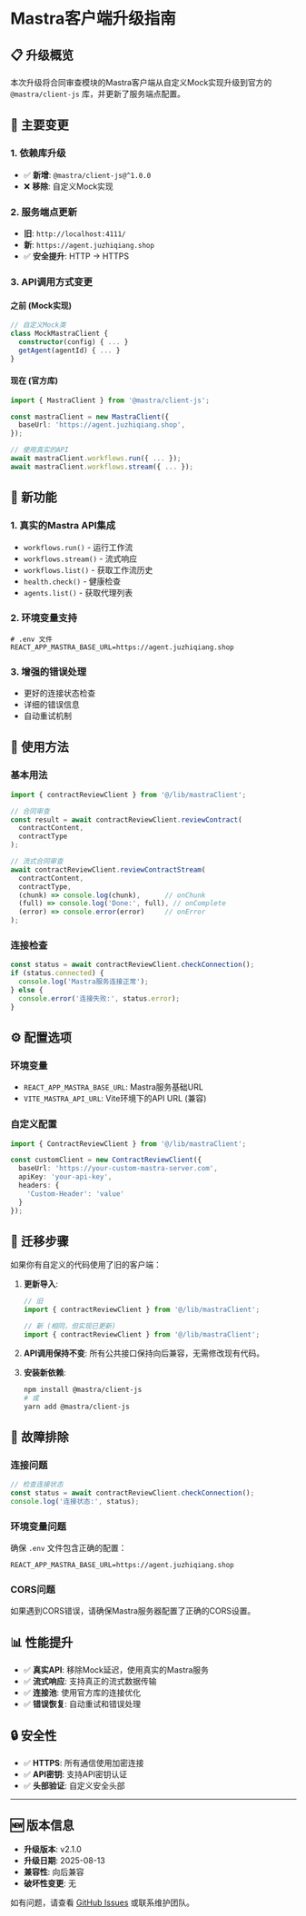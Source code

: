 # Mastra客户端升级指南

## 📋 升级概览

本次升级将合同审查模块的Mastra客户端从自定义Mock实现升级到官方的 `@mastra/client-js` 库，并更新了服务端点配置。

## 🔄 主要变更

### 1. 依赖库升级
- ✅ **新增**: `@mastra/client-js@^1.0.0`
- ❌ **移除**: 自定义Mock实现

### 2. 服务端点更新
- **旧**: `http://localhost:4111/`
- **新**: `https://agent.juzhiqiang.shop`
- ✅ **安全提升**: HTTP → HTTPS

### 3. API调用方式变更

#### 之前 (Mock实现)
```typescript
// 自定义Mock类
class MockMastraClient {
  constructor(config) { ... }
  getAgent(agentId) { ... }
}
```

#### 现在 (官方库)
```typescript
import { MastraClient } from '@mastra/client-js';

const mastraClient = new MastraClient({
  baseUrl: 'https://agent.juzhiqiang.shop',
});

// 使用真实的API
await mastraClient.workflows.run({ ... });
await mastraClient.workflows.stream({ ... });
```

## 🚀 新功能

### 1. 真实的Mastra API集成
- `workflows.run()` - 运行工作流
- `workflows.stream()` - 流式响应
- `workflows.list()` - 获取工作流历史
- `health.check()` - 健康检查
- `agents.list()` - 获取代理列表

### 2. 环境变量支持
```env
# .env 文件
REACT_APP_MASTRA_BASE_URL=https://agent.juzhiqiang.shop
```

### 3. 增强的错误处理
- 更好的连接状态检查
- 详细的错误信息
- 自动重试机制

## 📝 使用方法

### 基本用法
```typescript
import { contractReviewClient } from '@/lib/mastraClient';

// 合同审查
const result = await contractReviewClient.reviewContract(
  contractContent, 
  contractType
);

// 流式合同审查
await contractReviewClient.reviewContractStream(
  contractContent,
  contractType,
  (chunk) => console.log(chunk),      // onChunk
  (full) => console.log('Done:', full), // onComplete
  (error) => console.error(error)     // onError
);
```

### 连接检查
```typescript
const status = await contractReviewClient.checkConnection();
if (status.connected) {
  console.log('Mastra服务连接正常');
} else {
  console.error('连接失败:', status.error);
}
```

## ⚙️ 配置选项

### 环境变量
- `REACT_APP_MASTRA_BASE_URL`: Mastra服务基础URL
- `VITE_MASTRA_API_URL`: Vite环境下的API URL (兼容)

### 自定义配置
```typescript
import { ContractReviewClient } from '@/lib/mastraClient';

const customClient = new ContractReviewClient({
  baseUrl: 'https://your-custom-mastra-server.com',
  apiKey: 'your-api-key',
  headers: {
    'Custom-Header': 'value'
  }
});
```

## 🔧 迁移步骤

如果你有自定义的代码使用了旧的客户端：

1. **更新导入**:
   ```typescript
   // 旧
   import { contractReviewClient } from '@/lib/mastraClient';
   
   // 新 (相同，但实现已更新)
   import { contractReviewClient } from '@/lib/mastraClient';
   ```

2. **API调用保持不变**:
   所有公共接口保持向后兼容，无需修改现有代码。

3. **安装新依赖**:
   ```bash
   npm install @mastra/client-js
   # 或
   yarn add @mastra/client-js
   ```

## 🐛 故障排除

### 连接问题
```typescript
// 检查连接状态
const status = await contractReviewClient.checkConnection();
console.log('连接状态:', status);
```

### 环境变量问题
确保 `.env` 文件包含正确的配置：
```env
REACT_APP_MASTRA_BASE_URL=https://agent.juzhiqiang.shop
```

### CORS问题
如果遇到CORS错误，请确保Mastra服务器配置了正确的CORS设置。

## 📊 性能提升

- ✅ **真实API**: 移除Mock延迟，使用真实的Mastra服务
- ✅ **流式响应**: 支持真正的流式数据传输
- ✅ **连接池**: 使用官方库的连接优化
- ✅ **错误恢复**: 自动重试和错误处理

## 🔒 安全性

- ✅ **HTTPS**: 所有通信使用加密连接
- ✅ **API密钥**: 支持API密钥认证
- ✅ **头部验证**: 自定义安全头部

---

## 🆕 版本信息

- **升级版本**: v2.1.0
- **升级日期**: 2025-08-13
- **兼容性**: 向后兼容
- **破坏性变更**: 无

如有问题，请查看 [GitHub Issues](https://github.com/juzhiqiang/xiao-bao-bao/issues) 或联系维护团队。
